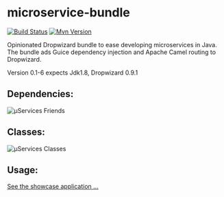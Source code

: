 # microservice-bundle
[![Build Status](https://api.travis-ci.org/rvs-fluid-it/microservice-bundle.svg)](https://travis-ci.org/rvs-fluid-it/microservice-bundle)
[![Mvn Version](https://img.shields.io/maven-central/v/be.fluid-it.microservice.bundle/microservice-bundle-core.svg)](http://search.maven.org/#search%7Cgav%7C1%7Cg%3A%22be.fluid-it.microservice.bundle%22%20AND%20a%3A%22microservice-bundle-core%22)

Opinionated Dropwizard bundle to ease developing microservices in Java. The bundle ads Guice dependency injection and Apache Camel routing to Dropwizard.

Version 0.1-6 expects Jdk1.8, Dropwizard 0.9.1

Dependencies:
-------------
![µServices Friends](/doc/images/µservices-and-friends.png?raw=true)

Classes:
--------
![µServices Classes](/doc/images/µservice-classes.png?raw=true)

Usage:
------
[See the showcase application ...](microservice-bundle-showcase/src/main/java/be/fluid_it/µs/bundle/showcase/app/HelloService.java)
